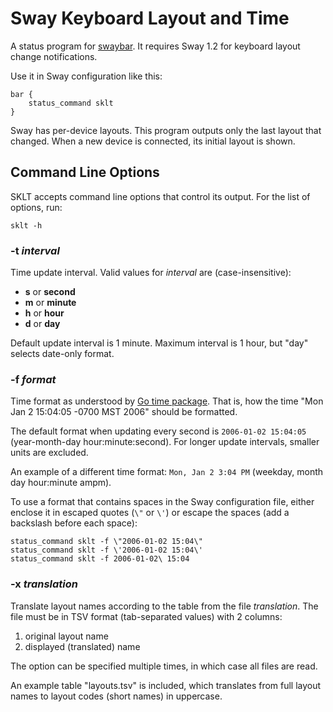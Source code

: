 # Sway Keyboard Layout and Time

A status program for [swaybar](https://swaywm.org/).
It requires Sway 1.2 for keyboard layout change notifications.

Use it in Sway configuration like this:

    bar {
        status_command sklt
    }

Sway has per-device layouts. This program outputs only the last layout that changed.
When a new device is connected, its initial layout is shown.

## Command Line Options

SKLT accepts command line options that control its output. For the list of options, run:

    sklt -h

### -t *interval*

Time update interval. Valid values for *interval* are (case-insensitive):

* **s** or **second**
* **m** or **minute**
* **h** or **hour**
* **d** or **day**

Default update interval is 1 minute. Maximum interval is 1 hour, but "day" selects date-only format.

### -f *format*

Time format as understood by [Go time package](https://golang.org/pkg/time/).
That is, how the time "Mon Jan 2 15:04:05 -0700 MST 2006" should be formatted.

The default format when updating every second is `2006-01-02 15:04:05` (year-month-day hour:minute:second).
For longer update intervals, smaller units are excluded.

An example of a different time format: `Mon, Jan 2 3:04 PM` (weekday, month day hour:minute ampm).

To use a format that contains spaces in the Sway configuration file, either enclose it in escaped quotes (`\"` or `\'`) or escape the spaces (add a backslash before each space):

    status_command sklt -f \"2006-01-02 15:04\"
    status_command sklt -f \'2006-01-02 15:04\'
    status_command sklt -f 2006-01-02\ 15:04

### -x *translation*

Translate layout names according to the table from the file *translation*.
The file must be in TSV format (tab-separated values) with 2 columns:

1. original layout name
2. displayed (translated) name

The option can be specified multiple times, in which case all files are read.

An example table "layouts.tsv" is included, which translates from full layout names to layout codes (short names) in uppercase.
